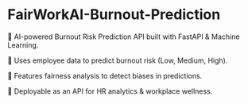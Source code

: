 # FairWorkAI-Burnout-Prediction

🚀 AI-powered Burnout Risk Prediction API built with FastAPI &amp; Machine Learning.

🔹 Uses employee data to predict burnout risk (Low, Medium, High).

🔹 Features fairness analysis to detect biases in predictions.

🔹 Deployable as an API for HR analytics &amp; workplace wellness.
